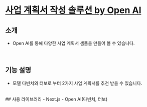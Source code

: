 # [사업 계획서 작성 솔루션 by Open AI](https://gpt-bmplan-creator.vercel.app/)

## 소개
- Open AI를 통해 다양한 사업 계획서 샘플을 만들어 볼 수 있습니다.

<br/>

## 기능 설명
- 모델 다빈치와 터보로 부터 2가지 사업 계획서를 추천 받을 수 있습니다.

<br/>
## 사용 라이브러리
- Next.js
- Open AI(다빈치, 터보)


